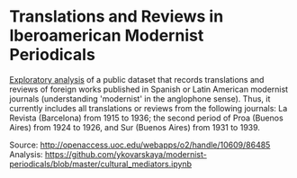 # Translations and Reviews in Iberoamerican Modernist Periodicals

[Exploratory analysis](https://github.com/ykovarskaya/modernist-periodicals/blob/master/cultural_mediators.ipynb) of a public dataset that records translations and reviews of foreign works published in Spanish or Latin American modernist journals (understanding 'modernist' in the anglophone sense). Thus, it currently includes all translations or reviews from the following journals: La Revista (Barcelona) from 1915 to 1936; the second period of Proa (Buenos Aires) from 1924 to 1926, and Sur (Buenos Aires) from 1931 to 1939. 

Source: http://openaccess.uoc.edu/webapps/o2/handle/10609/86485
Analysis: https://github.com/ykovarskaya/modernist-periodicals/blob/master/cultural_mediators.ipynb
